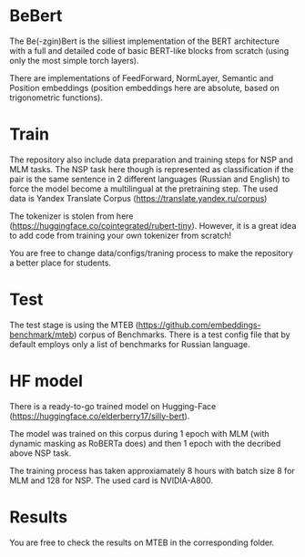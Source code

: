 # BeBert

The Be(-zgin)Bert is the silliest implementation of the BERT architecture with a full and detailed code of basic BERT-like blocks from scratch (using only the most simple torch layers).

There are implementations of FeedForward, NormLayer, Semantic and Position embeddings (position embeddings here are absolute, based on trigonometric functions).

# Train

The repository also include data preparation and training steps for NSP and MLM tasks. The NSP task here though is represented as classification if the pair is the same sentence in 2 different languages (Russian and English) to force the model become a multilingual at the pretraining step. The used data is Yandex Translate Corpus (https://translate.yandex.ru/corpus)

The tokenizer is stolen from here (https://huggingface.co/cointegrated/rubert-tiny). However, it is a great idea to add code from training your own tokenizer from scratch!

You are free to change data/configs/traning process to make the repository a better place for students.

# Test

The test stage is using the MTEB (https://github.com/embeddings-benchmark/mteb) corpus of Benchmarks. There is a test config file that by default employs only a list of benchmarks for Russian language.

# HF model

There is a ready-to-go trained model on Hugging-Face (https://huggingface.co/elderberry17/silly-bert).

The model was trained on this corpus during 1 epoch with MLM (with dynamic masking as RoBERTa does) and then 1 epoch with the decribed above NSP task.

The training process has taken approxiamately 8 hours with batch size 8 for MLM and 128 for NSP. The used card is NVIDIA-A800. 

# Results

You are free to check the results on MTEB in the corresponding folder.